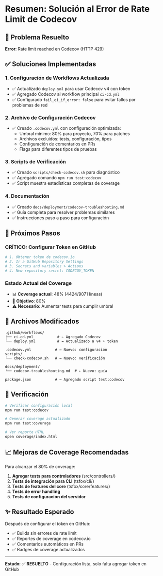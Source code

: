 # Resumen: Solución al Error de Rate Limit de Codecov

## 🎯 Problema Resuelto
**Error**: Rate limit reached en Codecov (HTTP 429)

## ✅ Soluciones Implementadas

### 1. Configuración de Workflows Actualizada
- ✅ Actualizado `deploy.yml` para usar Codecov v4 con token
- ✅ Agregado Codecov al workflow principal `ci-cd.yml`
- ✅ Configurado `fail_ci_if_error: false` para evitar fallos por problemas de red

### 2. Archivo de Configuración Codecov
- ✅ Creado `.codecov.yml` con configuración optimizada:
  - Umbral mínimo: 80% para proyecto, 70% para patches
  - Archivos excluidos: tests, configuración, tipos
  - Configuración de comentarios en PRs
  - Flags para diferentes tipos de pruebas

### 3. Scripts de Verificación
- ✅ Creado `scripts/check-codecov.sh` para diagnóstico
- ✅ Agregado comando `npm run test:codecov`
- ✅ Script muestra estadísticas completas de coverage

### 4. Documentación
- ✅ Creado `docs/deployment/codecov-troubleshooting.md`
- ✅ Guía completa para resolver problemas similares
- ✅ Instrucciones paso a paso para configuración

## 🔧 Próximos Pasos

### CRÍTICO: Configurar Token en GitHub
```bash
# 1. Obtener token de codecov.io
# 2. Ir a GitHub Repository Settings
# 3. Secrets and variables > Actions
# 4. New repository secret: CODECOV_TOKEN
```

### Estado Actual del Coverage
- 📊 **Coverage actual**: 48% (4424/9071 líneas)
- 🎯 **Objetivo**: 80%
- ⚠️ **Necesario**: Aumentar tests para cumplir umbral

## 📁 Archivos Modificados

```
.github/workflows/
├── ci-cd.yml           # ← Agregado Codecov
└── deploy.yml          # ← Actualizado a v4 + token

.codecov.yml           # ← Nuevo: configuración
scripts/
└── check-codecov.sh   # ← Nuevo: verificación

docs/deployment/
└── codecov-troubleshooting.md  # ← Nuevo: guía

package.json           # ← Agregado script test:codecov
```

## 🚀 Verificación

```bash
# Verificar configuración local
npm run test:codecov

# Generar coverage actualizado
npm run test:coverage

# Ver reporte HTML
open coverage/index.html
```

## 📈 Mejoras de Coverage Recomendadas

Para alcanzar el 80% de coverage:

1. **Agregar tests para controladores** (src/controllers/)
2. **Tests de integración para CLI** (tsfox/cli/)
3. **Tests de features del core** (tsfox/core/features/)
4. **Tests de error handling**
5. **Tests de configuración del servidor**

## ✨ Resultado Esperado

Después de configurar el token en GitHub:
- ✅ Builds sin errores de rate limit
- ✅ Reportes de coverage en codecov.io  
- ✅ Comentarios automáticos en PRs
- ✅ Badges de coverage actualizados

---

**Estado**: ✅ **RESUELTO** - Configuración lista, solo falta agregar token en GitHub
